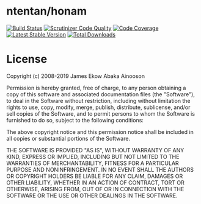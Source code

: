 ntentan/honam
=============

[![Build Status](https://travis-ci.org/ntentan/honam.svg)](https://travis-ci.org/ntentan/honam)
[![Scrutinizer Code Quality](https://scrutinizer-ci.com/g/ntentan/honam/badges/quality-score.png?b=master)](https://scrutinizer-ci.com/g/ntentan/honam/?branch=master)
[![Code Coverage](https://scrutinizer-ci.com/g/ntentan/honam/badges/coverage.png?b=master)](https://scrutinizer-ci.com/g/ntentan/honam/?branch=master)
[![Latest Stable Version](https://poser.pugx.org/ntentan/honam/version.svg)](https://packagist.org/packages/ntentan/honam)
[![Total Downloads](https://poser.pugx.org/ntentan/honam/downloads.svg)](https://packagist.org/packages/ntentan/honam)



License
=======
Copyright (c) 2008-2019 James Ekow Abaka Ainooson

Permission is hereby granted, free of charge, to any person obtaining a copy of 
this software and associated documentation files (the "Software"), to deal in 
the Software without restriction, including without limitation the rights to 
use, copy, modify, merge, publish, distribute, sublicense, and/or sell copies of
the Software, and to permit persons to whom the Software is furnished to do so, 
subject to the following conditions:

The above copyright notice and this permission notice shall be included in all 
copies or substantial portions of the Software.

THE SOFTWARE IS PROVIDED "AS IS", WITHOUT WARRANTY OF ANY KIND, EXPRESS OR 
IMPLIED, INCLUDING BUT NOT LIMITED TO THE WARRANTIES OF MERCHANTABILITY, FITNESS
FOR A PARTICULAR PURPOSE AND NONINFRINGEMENT. IN NO EVENT SHALL THE AUTHORS OR 
COPYRIGHT HOLDERS BE LIABLE FOR ANY CLAIM, DAMAGES OR OTHER LIABILITY, WHETHER 
IN AN ACTION OF CONTRACT, TORT OR OTHERWISE, ARISING FROM, OUT OF OR IN 
CONNECTION WITH THE SOFTWARE OR THE USE OR OTHER DEALINGS IN THE SOFTWARE.

